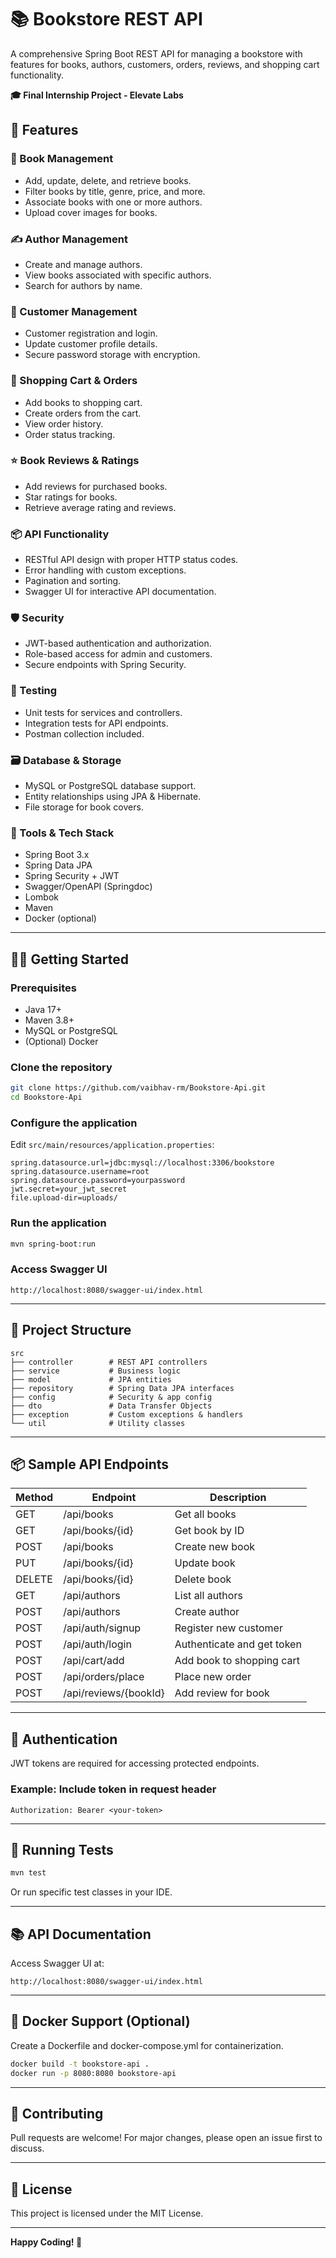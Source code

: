 
# 📚 Bookstore REST API

A comprehensive Spring Boot REST API for managing a bookstore with features for books, authors, customers, orders, reviews, and shopping cart functionality.

**🎓 Final Internship Project - Elevate Labs**

## 🚀 Features

### 📖 Book Management
- Add, update, delete, and retrieve books.
- Filter books by title, genre, price, and more.
- Associate books with one or more authors.
- Upload cover images for books.

### ✍️ Author Management
- Create and manage authors.
- View books associated with specific authors.
- Search for authors by name.

### 👥 Customer Management
- Customer registration and login.
- Update customer profile details.
- Secure password storage with encryption.

### 🛒 Shopping Cart & Orders
- Add books to shopping cart.
- Create orders from the cart.
- View order history.
- Order status tracking.

### ⭐ Book Reviews & Ratings
- Add reviews for purchased books.
- Star ratings for books.
- Retrieve average rating and reviews.

### 📦 API Functionality
- RESTful API design with proper HTTP status codes.
- Error handling with custom exceptions.
- Pagination and sorting.
- Swagger UI for interactive API documentation.

### 🛡️ Security
- JWT-based authentication and authorization.
- Role-based access for admin and customers.
- Secure endpoints with Spring Security.

### 🧪 Testing
- Unit tests for services and controllers.
- Integration tests for API endpoints.
- Postman collection included.

### 🗃️ Database & Storage
- MySQL or PostgreSQL database support.
- Entity relationships using JPA & Hibernate.
- File storage for book covers.

### 🧰 Tools & Tech Stack
- Spring Boot 3.x
- Spring Data JPA
- Spring Security + JWT
- Swagger/OpenAPI (Springdoc)
- Lombok
- Maven
- Docker (optional)

---

## 🧑‍💻 Getting Started

### Prerequisites
- Java 17+
- Maven 3.8+
- MySQL or PostgreSQL
- (Optional) Docker

### Clone the repository
```bash
git clone https://github.com/vaibhav-rm/Bookstore-Api.git
cd Bookstore-Api
```

### Configure the application
Edit `src/main/resources/application.properties`:

```properties
spring.datasource.url=jdbc:mysql://localhost:3306/bookstore
spring.datasource.username=root
spring.datasource.password=yourpassword
jwt.secret=your_jwt_secret
file.upload-dir=uploads/
```

### Run the application
```bash
mvn spring-boot:run
```

### Access Swagger UI
```
http://localhost:8080/swagger-ui/index.html
```

---

## 📁 Project Structure

```
src
├── controller        # REST API controllers
├── service           # Business logic
├── model             # JPA entities
├── repository        # Spring Data JPA interfaces
├── config            # Security & app config
├── dto               # Data Transfer Objects
├── exception         # Custom exceptions & handlers
└── util              # Utility classes
```

---

## 📦 Sample API Endpoints

| Method | Endpoint                     | Description                   |
|--------|------------------------------|-------------------------------|
| GET    | /api/books                   | Get all books                 |
| GET    | /api/books/{id}              | Get book by ID                |
| POST   | /api/books                   | Create new book               |
| PUT    | /api/books/{id}              | Update book                   |
| DELETE | /api/books/{id}              | Delete book                   |
| GET    | /api/authors                 | List all authors              |
| POST   | /api/authors                 | Create author                 |
| POST   | /api/auth/signup             | Register new customer         |
| POST   | /api/auth/login              | Authenticate and get token    |
| POST   | /api/cart/add                | Add book to shopping cart     |
| POST   | /api/orders/place            | Place new order               |
| POST   | /api/reviews/{bookId}        | Add review for book           |

---

## 🔐 Authentication

JWT tokens are required for accessing protected endpoints.

### Example: Include token in request header
```
Authorization: Bearer <your-token>
```

---

## 🧪 Running Tests

```bash
mvn test
```

Or run specific test classes in your IDE.

---

## 📚 API Documentation

Access Swagger UI at:
```
http://localhost:8080/swagger-ui/index.html
```

---

## 🐳 Docker Support (Optional)

Create a Dockerfile and docker-compose.yml for containerization.

```bash
docker build -t bookstore-api .
docker run -p 8080:8080 bookstore-api
```

---

## 🙌 Contributing

Pull requests are welcome! For major changes, please open an issue first to discuss.

---

## 📃 License

This project is licensed under the MIT License.

---

**Happy Coding! 🚀**
